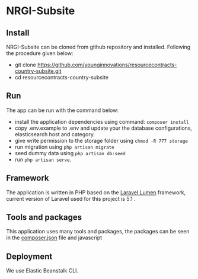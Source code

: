 # NRGI-Subsite

## Install

NRGI-Subsite can be cloned from github repository and installed. Following the procedure given below:

* git clone https://github.com/younginnovations/resourcecontracts-country-subsite.git
* cd resourcecontracts-country-subsite

## Run

The app can be run with the command below:

* install the application dependencies using command: `composer install`
* copy .env.example to .env and update your the database configurations, elasticsearch host and category.
* give write permission to the storage folder using `chmod -R 777 storage`
* run migration using `php artisan migrate`
* seed dummy data using `php artisan db:seed`
* run `php artisan serve`.

## Framework

The application is written in PHP based on the [Laravel Lumen](http://lumen.laravel.com/) framework, current version of Laravel 
used for this project is 5.1 .
 

## Tools and packages

This application uses many tools and packages, the packages can 
be seen in the [composer.json](https://github.com/younginnovations/resourcecontracts-rc-subsite/blob/master/composer.json) file and javascript

## Deployment

We use Elastic Beanstalk CLI.
